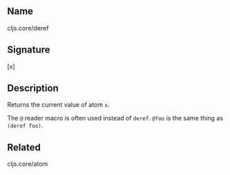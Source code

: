 ## Name
cljs.core/deref

## Signature
[x]

## Description

Returns the current value of atom `x`.

The `@` reader macro is often used instead of `deref`. `@foo` is the same thing
as `(deref foo)`.

## Related
cljs.core/atom
